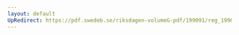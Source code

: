 ```yaml
---
layout: default
UpRedirect: https://pdf.swedeb.se/riksdagen-volumeG-pdf/199091/reg_199091/reg_199091_0200.pdf
---
```

